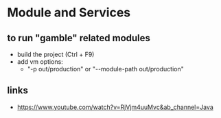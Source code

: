 # Module and Services

## to run "gamble" related modules

- build the project (Ctrl + F9)
- add vm options:
    - "-p out/production" or "--module-path out/production"

## links

- https://www.youtube.com/watch?v=RjVjm4uuMvc&ab_channel=Java